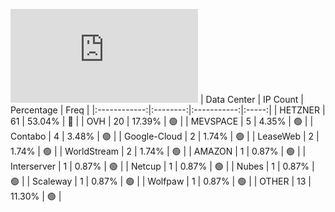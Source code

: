 ![Diagramm](https://github.com/obajay/StateSync-snapshots/blob/main/Projects/Jackal/1/README.md)
| Data Center | IP Count | Percentage | Freq |
|:------------:|:--------:|:-----------:|:-----:|
| HETZNER | 61 | 53.04% | 🔴 |
| OVH | 20 | 17.39% | 🟢 |
| MEVSPACE | 5 | 4.35% | 🟢 |
| Contabo | 4 | 3.48% | 🟢 |
| Google-Cloud | 2 | 1.74% | 🟢 |
| LeaseWeb | 2 | 1.74% | 🟢 |
| WorldStream | 2 | 1.74% | 🟢 |
| AMAZON | 1 | 0.87% | 🟢 |
| Interserver | 1 | 0.87% | 🟢 |
| Netcup | 1 | 0.87% | 🟢 |
| Nubes | 1 | 0.87% | 🟢 |
| Scaleway | 1 | 0.87% | 🟢 |
| Wolfpaw | 1 | 0.87% | 🟢 |
| OTHER | 13 | 11.30% | 🟢 |